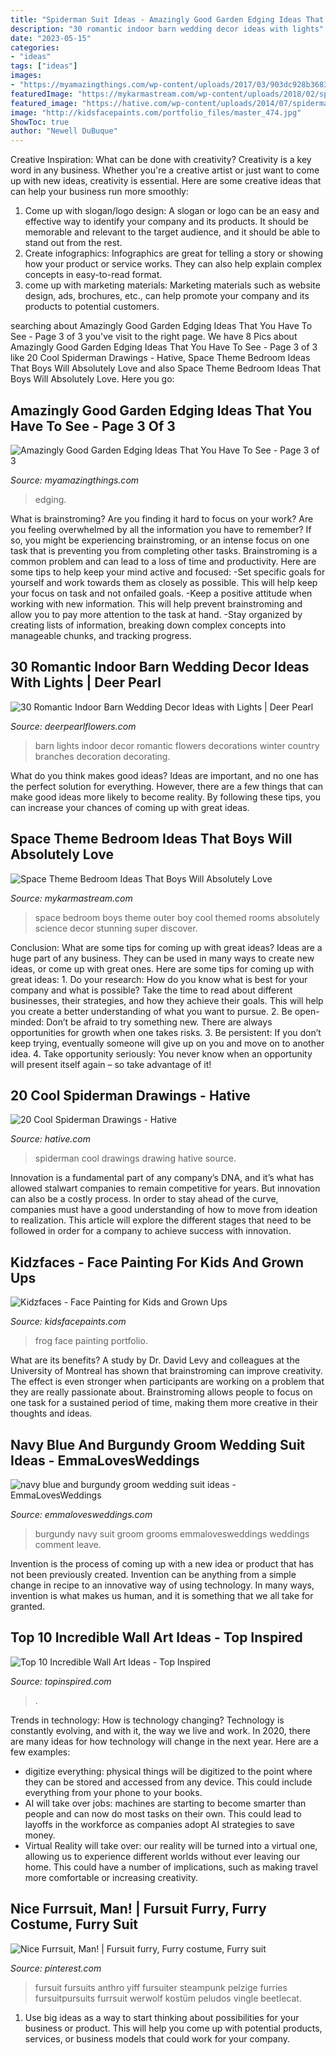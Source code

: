 ```yaml
---
title: "Spiderman Suit Ideas - Amazingly Good Garden Edging Ideas That You Have To See"
description: "30 romantic indoor barn wedding decor ideas with lights"
date: "2023-05-15"
categories:
- "ideas"
tags: ["ideas"]
images:
- "https://myamazingthings.com/wp-content/uploads/2017/03/903dc928b368310ba90aed4ba39620ff.jpg"
featuredImage: "https://mykarmastream.com/wp-content/uploads/2018/02/space-theme-bedroom-12-.jpg"
featured_image: "https://hative.com/wp-content/uploads/2014/07/spiderman-drawings/16-spiderman-drawings.jpg"
image: "http://kidsfacepaints.com/portfolio_files/master_474.jpg"
ShowToc: true
author: "Newell DuBuque"
---
```



Creative Inspiration: What can be done with creativity?
Creativity is a key word in any business. Whether you're a creative artist or just want to come up with new ideas, creativity is essential. Here are some creative ideas that can help your business run more smoothly: 
1. Come up with slogan/logo design: A slogan or logo can be an easy and effective way to identify your company and its products. It should be memorable and relevant to the target audience, and it should be able to stand out from the rest. 
2. Create infographics: Infographics are great for telling a story or showing how your product or service works. They can also help explain complex concepts in easy-to-read format. 
3. come up with marketing materials: Marketing materials such as website design, ads, brochures, etc., can help promote your company and its products to potential customers.

	

		
searching about Amazingly Good Garden Edging Ideas That You Have To See - Page 3 of 3 you've visit to the right page. We have 8 Pics about Amazingly Good Garden Edging Ideas That You Have To See - Page 3 of 3 like 20 Cool Spiderman Drawings - Hative, Space Theme Bedroom Ideas That Boys Will Absolutely Love and also Space Theme Bedroom Ideas That Boys Will Absolutely Love. Here you go:
		
    
## Amazingly Good Garden Edging Ideas That You Have To See - Page 3 Of 3

<img loading=lazy src="https://myamazingthings.com/wp-content/uploads/2017/03/903dc928b368310ba90aed4ba39620ff.jpg" onerror="this.onerror=null;this.src='https://tse4.mm.bing.net/th?id=OIP.E81RssNwCX6ElG-bRWk-5AHaLI&amp;pid=15.1';" alt="Amazingly Good Garden Edging Ideas That You Have To See - Page 3 of 3">

_Source: myamazingthings.com_

>edging. 

	

What is brainstroming?
Are you finding it hard to focus on your work? Are you feeling overwhelmed by all the information you have to remember? If so, you might be experiencing brainstroming, or an intense focus on one task that is preventing you from completing other tasks. Brainstroming is a common problem and can lead to a loss of time and productivity. Here are some tips to help keep your mind active and focused: 
-Set specific goals for yourself and work towards them as closely as possible. This will help keep your focus on task and not onfailed goals. 
-Keep a positive attitude when working with new information. This will help prevent brainstroming and allow you to pay more attention to the task at hand. 
-Stay organized by creating lists of information, breaking down complex concepts into manageable chunks, and tracking progress.

    
## 30 Romantic Indoor Barn Wedding Decor Ideas With Lights | Deer Pearl

<img loading=lazy src="http://www.deerpearlflowers.com/wp-content/uploads/2015/08/indoor-winter-barn-wedding-ideas-with-lights.jpg" onerror="this.onerror=null;this.src='https://tse2.mm.bing.net/th?id=OIP.Mf8PZudjGnmSGgZETOTvJwHaLJ&amp;pid=15.1';" alt="30 Romantic Indoor Barn Wedding Decor Ideas with Lights | Deer Pearl">

_Source: deerpearlflowers.com_

>barn lights indoor decor romantic flowers decorations winter country branches decoration decorating. 

	

What do you think makes good ideas?
Ideas are important, and no one has the perfect solution for everything. However, there are a few things that can make good ideas more likely to become reality. By following these tips, you can increase your chances of coming up with great ideas.

    
## Space Theme Bedroom Ideas That Boys Will Absolutely Love

<img loading=lazy src="https://mykarmastream.com/wp-content/uploads/2018/02/space-theme-bedroom-12-.jpg" onerror="this.onerror=null;this.src='https://tse4.mm.bing.net/th?id=OIP.KmEL59G6mAukG4hrm4EOYQHaKD&amp;pid=15.1';" alt="Space Theme Bedroom Ideas That Boys Will Absolutely Love">

_Source: mykarmastream.com_

>space bedroom boys theme outer boy cool themed rooms absolutely science decor stunning super discover. 

	

Conclusion: What are some tips for coming up with great ideas?
Ideas are a huge part of any business. They can be used in many ways to create new ideas, or come up with great ones. Here are some tips for coming up with great ideas: 1. Do your research: How do you know what is best for your company and what is possible? Take the time to read about different businesses, their strategies, and how they achieve their goals. This will help you create a better understanding of what you want to pursue. 2. Be open-minded: Don’t be afraid to try something new. There are always opportunities for growth when one takes risks. 3. Be persistent: If you don’t keep trying, eventually someone will give up on you and move on to another idea. 4. Take opportunity seriously: You never know when an opportunity will present itself again – so take advantage of it! 
    
## 20 Cool Spiderman Drawings - Hative

<img loading=lazy src="https://hative.com/wp-content/uploads/2014/07/spiderman-drawings/16-spiderman-drawings.jpg" onerror="this.onerror=null;this.src='https://tse4.mm.bing.net/th?id=OIP.RGv0pxtNXX3n9O4tO6vl6QHaLH&amp;pid=15.1';" alt="20 Cool Spiderman Drawings - Hative">

_Source: hative.com_

>spiderman cool drawings drawing hative source. 

	

Innovation is a fundamental part of any company’s DNA, and it’s what has allowed stalwart companies to remain competitive for years. But innovation can also be a costly process. In order to stay ahead of the curve, companies must have a good understanding of how to move from ideation to realization. This article will explore the different stages that need to be followed in order for a company to achieve success with innovation.

    
## Kidzfaces - Face Painting For Kids And Grown Ups

<img loading=lazy src="http://kidsfacepaints.com/portfolio_files/master_474.jpg" onerror="this.onerror=null;this.src='https://tse4.mm.bing.net/th?id=OIP.SOF_-Sm9-Hot0usBnF-iQAHaLH&amp;pid=15.1';" alt="Kidzfaces - Face Painting for Kids and Grown Ups">

_Source: kidsfacepaints.com_

>frog face painting portfolio. 

	

What are its benefits?
A study by Dr. David Levy and colleagues at the University of Montreal has shown that brainstroming can improve creativity. The effect is even stronger when participants are working on a problem that they are really passionate about. Brainstroming allows people to focus on one task for a sustained period of time, making them more creative in their thoughts and ideas.

    
## Navy Blue And Burgundy Groom Wedding Suit Ideas - EmmaLovesWeddings

<img loading=lazy src="http://emmalovesweddings.com/wp-content/uploads/2018/09/navy-blue-and-burgundy-groom-wedding-suit-ideas.jpg" onerror="this.onerror=null;this.src='https://tse3.mm.bing.net/th?id=OIP.5CIJ_xLi5B39_EmI1jrilgHaLH&amp;pid=15.1';" alt="navy blue and burgundy groom wedding suit ideas - EmmaLovesWeddings">

_Source: emmalovesweddings.com_

>burgundy navy suit groom grooms emmalovesweddings weddings comment leave. 

	

Invention is the process of coming up with a new idea or product that has not been previously created. Invention can be anything from a simple change in recipe to an innovative way of using technology. In many ways, invention is what makes us human, and it is something that we all take for granted.

    
## Top 10 Incredible Wall Art Ideas - Top Inspired

<img loading=lazy src="https://www.topinspired.com/wp-content/uploads/2013/12/incredible-wall-art-ideas_06.jpg" onerror="this.onerror=null;this.src='https://tse3.mm.bing.net/th?id=OIP.G3LF0wIqUMdxNAJQX-QROAHaLJ&amp;pid=15.1';" alt="Top 10 Incredible Wall Art Ideas - Top Inspired">

_Source: topinspired.com_

>. 

	

Trends in technology: How is technology changing?
Technology is constantly evolving, and with it, the way we live and work. In 2020, there are many ideas for how technology will change in the next year. Here are a few examples: 
- digitize everything: physical things will be digitized to the point where they can be stored and accessed from any device. This could include everything from your phone to your books. 
- AI will take over jobs: machines are starting to become smarter than people and can now do most tasks on their own. This could lead to layoffs in the workforce as companies adopt AI strategies to save money. 
- Virtual Reality will take over: our reality will be turned into a virtual one, allowing us to experience different worlds without ever leaving our home. This could have a number of implications, such as making travel more comfortable or increasing creativity.

    
## Nice Furrsuit, Man! | Fursuit Furry, Furry Costume, Furry Suit

<img loading=lazy src="https://i.pinimg.com/736x/76/95/f6/7695f64f9877069fca8cee2926c5cbc3.jpg" onerror="this.onerror=null;this.src='https://tse2.mm.bing.net/th?id=OIP.tW8Y7lBTiLl_Fa6vzjyMdgHaQj&amp;pid=15.1';" alt="Nice Furrsuit, Man! | Fursuit furry, Furry costume, Furry suit">

_Source: pinterest.com_

>fursuit fursuits anthro yiff fursuiter steampunk pelzige furries fursuitpursuits furrsuit werwolf kostüm peludos vingle beetlecat. 

	

1. Use big ideas as a way to start thinking about possibilities for your business or product. This will help you come up with potential products, services, or business models that could work for your company. 

